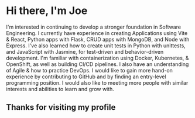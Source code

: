# Hi there, I'm Joe

I'm interested in continuing to develop a stronger foundation in Software Engineering. I currently have experience in creating Applications using Vite & React, Python apps with Flask, CRUD apps with MongoDB, and Node with Express. I've also learned how to create unit tests in Python with unittests, and JavaScript with Jasmine, for test-driven and behavior-driven development. I'm familiar with containerization using Docker, Kubernetes, & OpenShift, as well as building CI/CD pipelines. I also have an understanding of Agile & how to practice DevOps. I would like to gain more hand-on experience by contributing to GitHub and by finding an entry-level programming position. I would also like to meeting more people with similar interests and abilities to learn and grow with.  

## Thanks for visiting my profile

<!---
JoeyScottSchronce/JoeyScottSchronce is a ✨ special ✨ repository because its `README.md` (this file) appears on your GitHub profile.
You can click the Preview link to take a look at your changes.
--->
